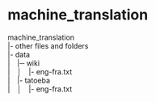 # machine_translation

machine_translation<br />
|- other files and folders<br />
|- data<br />
|&emsp;|─ wiki<br />
|&emsp;│&emsp;|- eng-fra.txt<br />
|&emsp;|- tatoeba<br />
|&emsp;│&emsp;|- eng-fra.txt<br />
